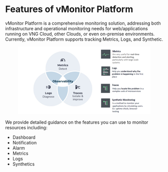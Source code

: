 # Features of vMonitor Platform

vMonitor Platform is a comprehensive monitoring solution, addressing both infrastructure and operational monitoring needs for web/applications running on VNG Cloud, other Clouds, or even on-premise environments. Currently, vMonitor Platform supports tracking Metrics, Logs, and Synthetic.​

<figure><img src="../.gitbook/assets/image (46) (1) (1) (1) (1).png" alt=""><figcaption></figcaption></figure>

We provide detailed guidance on the features you can use to monitor resources including:

* Dashboard
* Notification
* Alarm
* Metrics
* Logs
* Synthetics
